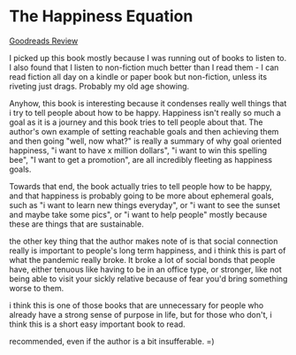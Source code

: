 # The Happiness Equation
[Goodreads Review](https://www.goodreads.com/review/show/7323222286)

I picked up this book mostly because I was running out of books to listen to. I also found that I listen to non-fiction much better than I read them - I can read fiction all day on a kindle or paper book but non-fiction, unless its riveting just drags. Probably my old age showing.

Anyhow, this book is interesting because it condenses really well things that i try to tell people about how to be happy. Happiness isn't really so much a goal as it is a journey and this book tries to tell people about that. The author's own example of setting reachable goals and then achieving them and then going "well, now what?" is really a summary of why goal oriented happiness, "i want to have x million dollars", "i want to win this spelling bee", "I want to get a promotion", are all incredibly fleeting as happiness goals.

Towards that end, the book actually tries to tell people how to be happy, and that happiness is probably going to be more about ephemeral goals, such as "i want to learn new things everyday", or "i want to see the sunset and maybe take some pics", or "i want to help people" mostly because these are things that are sustainable.

the other key thing that the author makes note of is that social connection really is important to people's long term happiness, and i think this is part of what the pandemic really broke. It broke a lot of social bonds that people have, either tenuous like having to be in an office type, or stronger, like not being able to visit your sickly relative because of fear you'd bring something worse to them.

i think this is one of those books that are unnecessary for people who already have a strong sense of purpose in life, but for those who don't, i think this is a short easy important book to read.

recommended, even if the author is a bit insufferable. =)